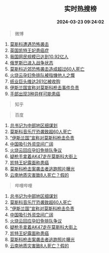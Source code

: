 <div align="center"><h2>实时热搜榜</h2><h4>2024-03-23 09:24:02</h4></div>

> 微博  

1. [莫斯科遭遇恐怖袭击](https://s.weibo.com/weibo?q=%23%E8%8E%AB%E6%96%AF%E7%A7%91%E9%81%AD%E9%81%87%E6%81%90%E6%80%96%E8%A2%AD%E5%87%BB%23&t=31&band_rank=1&Refer=top)<br />
2. [英国凯特王妃患癌症](https://s.weibo.com/weibo?q=%23%E8%8B%B1%E5%9B%BD%E5%87%AF%E7%89%B9%E7%8E%8B%E5%A6%83%E6%82%A3%E7%99%8C%E7%97%87%23&t=31&band_rank=2&Refer=top)<br />
3. [我国网民规模已达到10.92亿人](https://s.weibo.com/weibo?q=%23%E6%88%91%E5%9B%BD%E7%BD%91%E6%B0%91%E8%A7%84%E6%A8%A1%E5%B7%B2%E8%BE%BE%E5%88%B010.92%E4%BA%BF%E4%BA%BA%23&t=31&band_rank=3&Refer=top)<br />
4. [俄罗斯已进入战争状态](https://s.weibo.com/weibo?q=%23%E4%BF%84%E7%BD%97%E6%96%AF%E5%B7%B2%E8%BF%9B%E5%85%A5%E6%88%98%E4%BA%89%E7%8A%B6%E6%80%81%23&t=31&band_rank=4&Refer=top)<br />
5. [莫斯科近郊恐怖袭击造成超过60人死亡](https://s.weibo.com/weibo?q=%23%E8%8E%AB%E6%96%AF%E7%A7%91%E8%BF%91%E9%83%8A%E6%81%90%E6%80%96%E8%A2%AD%E5%87%BB%E9%80%A0%E6%88%90%E8%B6%85%E8%BF%8760%E4%BA%BA%E6%AD%BB%E4%BA%A1%23&t=31&band_rank=5&Refer=top)<br />
6. [火烧云孕妇免排队被指慷他人之慨](https://s.weibo.com/weibo?q=%23%E7%81%AB%E7%83%A7%E4%BA%91%E5%AD%95%E5%A6%87%E5%85%8D%E6%8E%92%E9%98%9F%E8%A2%AB%E6%8C%87%E6%85%B7%E4%BB%96%E4%BA%BA%E4%B9%8B%E6%85%A8%23&t=31&band_rank=6&Refer=top)<br />
7. [纸业巨头维达261亿被收购](https://s.weibo.com/weibo?q=%23%E7%BA%B8%E4%B8%9A%E5%B7%A8%E5%A4%B4%E7%BB%B4%E8%BE%BE261%E4%BA%BF%E8%A2%AB%E6%94%B6%E8%B4%AD%23&t=31&band_rank=7&Refer=top)<br />
8. [伊斯兰国宣称对莫斯科枪击事件负责](https://s.weibo.com/weibo?q=%23%E4%BC%8A%E6%96%AF%E5%85%B0%E5%9B%BD%E5%AE%A3%E7%A7%B0%E5%AF%B9%E8%8E%AB%E6%96%AF%E7%A7%91%E6%9E%AA%E5%87%BB%E4%BA%8B%E4%BB%B6%E8%B4%9F%E8%B4%A3%23&t=31&band_rank=8&Refer=top)<br />
9. [手部出现3种异样可能患癌](https://s.weibo.com/weibo?q=%23%E6%89%8B%E9%83%A8%E5%87%BA%E7%8E%B03%E7%A7%8D%E5%BC%82%E6%A0%B7%E5%8F%AF%E8%83%BD%E6%82%A3%E7%99%8C%23&t=31&band_rank=9&Refer=top)<br />

> 知乎  


> 百度  

1. [总书记为中部地区细谋划](https://www.baidu.com/s?wd=%E6%80%BB%E4%B9%A6%E8%AE%B0%E4%B8%BA%E4%B8%AD%E9%83%A8%E5%9C%B0%E5%8C%BA%E7%BB%86%E8%B0%8B%E5%88%92&sa=fyb_news&rsv_dl=fyb_news)<br />
2. [莫斯科音乐厅恐袭致超60人死亡](https://www.baidu.com/s?wd=%E8%8E%AB%E6%96%AF%E7%A7%91%E9%9F%B3%E4%B9%90%E5%8E%85%E6%81%90%E8%A2%AD%E8%87%B4%E8%B6%8560%E4%BA%BA%E6%AD%BB%E4%BA%A1&sa=fyb_news&rsv_dl=fyb_news)<br />
3. [“伊斯兰国”宣称对莫斯科枪击负责](https://www.baidu.com/s?wd=%E2%80%9C%E4%BC%8A%E6%96%AF%E5%85%B0%E5%9B%BD%E2%80%9D%E5%AE%A3%E7%A7%B0%E5%AF%B9%E8%8E%AB%E6%96%AF%E7%A7%91%E6%9E%AA%E5%87%BB%E8%B4%9F%E8%B4%A3&sa=fyb_news&rsv_dl=fyb_news)<br />
4. [中国吸引外资空间广阔](https://www.baidu.com/s?wd=%E4%B8%AD%E5%9B%BD%E5%90%B8%E5%BC%95%E5%A4%96%E8%B5%84%E7%A9%BA%E9%97%B4%E5%B9%BF%E9%98%94&sa=fyb_news&rsv_dl=fyb_news)<br />
5. [火烧云回应孕妇免排队争议](https://www.baidu.com/s?wd=%E7%81%AB%E7%83%A7%E4%BA%91%E5%9B%9E%E5%BA%94%E5%AD%95%E5%A6%87%E5%85%8D%E6%8E%92%E9%98%9F%E4%BA%89%E8%AE%AE&sa=fyb_news&rsv_dl=fyb_news)<br />
6. [疑枪手拿着AK47走在莫斯科大街上](https://www.baidu.com/s?wd=%E7%96%91%E6%9E%AA%E6%89%8B%E6%8B%BF%E7%9D%80AK47%E8%B5%B0%E5%9C%A8%E8%8E%AB%E6%96%AF%E7%A7%91%E5%A4%A7%E8%A1%97%E4%B8%8A&sa=fyb_news&rsv_dl=fyb_news)<br />
7. [凯特王妃露面称患癌](https://www.baidu.com/s?wd=%E5%87%AF%E7%89%B9%E7%8E%8B%E5%A6%83%E9%9C%B2%E9%9D%A2%E7%A7%B0%E6%82%A3%E7%99%8C&sa=fyb_news&rsv_dl=fyb_news)<br />
8. [莫斯科枪击案袭击者逃跑照片曝光](https://www.baidu.com/s?wd=%E8%8E%AB%E6%96%AF%E7%A7%91%E6%9E%AA%E5%87%BB%E6%A1%88%E8%A2%AD%E5%87%BB%E8%80%85%E9%80%83%E8%B7%91%E7%85%A7%E7%89%87%E6%9B%9D%E5%85%89&sa=fyb_news&rsv_dl=fyb_news)<br />
9. [云南地质灾害致8人死亡？假的](https://www.baidu.com/s?wd=%E4%BA%91%E5%8D%97%E5%9C%B0%E8%B4%A8%E7%81%BE%E5%AE%B3%E8%87%B48%E4%BA%BA%E6%AD%BB%E4%BA%A1%EF%BC%9F%E5%81%87%E7%9A%84&sa=fyb_news&rsv_dl=fyb_news)<br />

> 哔哩哔哩  

1. [总书记为中部地区细谋划](https://www.baidu.com/s?wd=%E6%80%BB%E4%B9%A6%E8%AE%B0%E4%B8%BA%E4%B8%AD%E9%83%A8%E5%9C%B0%E5%8C%BA%E7%BB%86%E8%B0%8B%E5%88%92&sa=fyb_news&rsv_dl=fyb_news)<br />
2. [莫斯科音乐厅恐袭致超60人死亡](https://www.baidu.com/s?wd=%E8%8E%AB%E6%96%AF%E7%A7%91%E9%9F%B3%E4%B9%90%E5%8E%85%E6%81%90%E8%A2%AD%E8%87%B4%E8%B6%8560%E4%BA%BA%E6%AD%BB%E4%BA%A1&sa=fyb_news&rsv_dl=fyb_news)<br />
3. [“伊斯兰国”宣称对莫斯科枪击负责](https://www.baidu.com/s?wd=%E2%80%9C%E4%BC%8A%E6%96%AF%E5%85%B0%E5%9B%BD%E2%80%9D%E5%AE%A3%E7%A7%B0%E5%AF%B9%E8%8E%AB%E6%96%AF%E7%A7%91%E6%9E%AA%E5%87%BB%E8%B4%9F%E8%B4%A3&sa=fyb_news&rsv_dl=fyb_news)<br />
4. [中国吸引外资空间广阔](https://www.baidu.com/s?wd=%E4%B8%AD%E5%9B%BD%E5%90%B8%E5%BC%95%E5%A4%96%E8%B5%84%E7%A9%BA%E9%97%B4%E5%B9%BF%E9%98%94&sa=fyb_news&rsv_dl=fyb_news)<br />
5. [火烧云回应孕妇免排队争议](https://www.baidu.com/s?wd=%E7%81%AB%E7%83%A7%E4%BA%91%E5%9B%9E%E5%BA%94%E5%AD%95%E5%A6%87%E5%85%8D%E6%8E%92%E9%98%9F%E4%BA%89%E8%AE%AE&sa=fyb_news&rsv_dl=fyb_news)<br />
6. [疑枪手拿着AK47走在莫斯科大街上](https://www.baidu.com/s?wd=%E7%96%91%E6%9E%AA%E6%89%8B%E6%8B%BF%E7%9D%80AK47%E8%B5%B0%E5%9C%A8%E8%8E%AB%E6%96%AF%E7%A7%91%E5%A4%A7%E8%A1%97%E4%B8%8A&sa=fyb_news&rsv_dl=fyb_news)<br />
7. [凯特王妃露面称患癌](https://www.baidu.com/s?wd=%E5%87%AF%E7%89%B9%E7%8E%8B%E5%A6%83%E9%9C%B2%E9%9D%A2%E7%A7%B0%E6%82%A3%E7%99%8C&sa=fyb_news&rsv_dl=fyb_news)<br />
8. [莫斯科枪击案袭击者逃跑照片曝光](https://www.baidu.com/s?wd=%E8%8E%AB%E6%96%AF%E7%A7%91%E6%9E%AA%E5%87%BB%E6%A1%88%E8%A2%AD%E5%87%BB%E8%80%85%E9%80%83%E8%B7%91%E7%85%A7%E7%89%87%E6%9B%9D%E5%85%89&sa=fyb_news&rsv_dl=fyb_news)<br />
9. [云南地质灾害致8人死亡？假的](https://www.baidu.com/s?wd=%E4%BA%91%E5%8D%97%E5%9C%B0%E8%B4%A8%E7%81%BE%E5%AE%B3%E8%87%B48%E4%BA%BA%E6%AD%BB%E4%BA%A1%EF%BC%9F%E5%81%87%E7%9A%84&sa=fyb_news&rsv_dl=fyb_news)<br />
